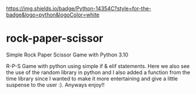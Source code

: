 https://img.shields.io/badge/Python-14354C?style=for-the-badge&logo=python&logoColor=white
# rock-paper-scissor
Simple Rock Paper Scissor Game with Python 3.10

R-P-S Game with python using simple if & elif statements. Here we also see the use of the random library in python and I also added a function from the time library since I wanted to make it more entertaining and give a little suspense to the user :). Anyways enjoy!!
